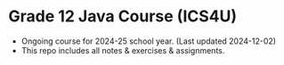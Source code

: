 # Grade 12 Java Course (ICS4U)
- Ongoing course for 2024-25 school year. (Last updated 2024-12-02)
- This repo includes all notes & exercises & assignments.
